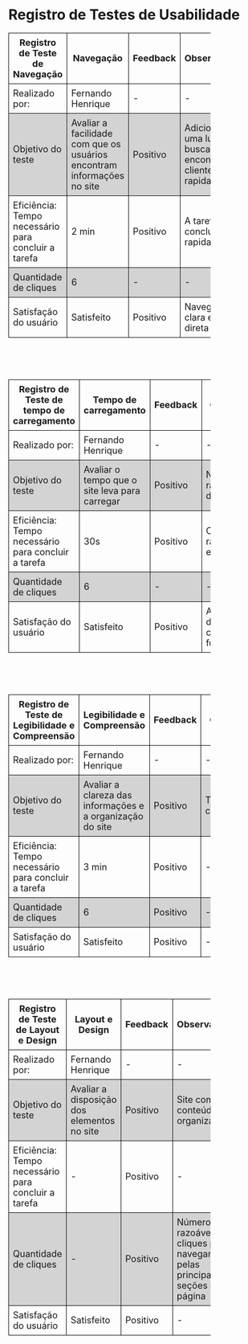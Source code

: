 # Registro de Testes de Usabilidade
<!DOCTYPE html>
<html lang="en">
<head>
  <meta charset="UTF-8">
  <meta name="viewport" content="width=device-width, initial-scale=1.0">
  <title>Document</title>
</head>
<body>
  <title>Tabela com linhas alternadas em preto e laranja</title>
  <style>
    table {
      border-collapse: collapse;
      width: 80%;
    }
    th, td {
      border: 1px solid #000;
      padding: 8px;
      font-size: large;
    }
    tr:nth-child(even) {
      background-color: #d3d3d3;
    }
    tr:nth-child(odd) {

    }
  </style>
</head>
<body>

<table>
  <thead>
    <tr>
      <th>Registro de Teste de Navegação</th>
      <th>Navegação</th>
      <th>Feedback</th>
      <th>Observação</th>
    </tr>
  </thead>
  <tbody>
    <tr>
      <td>Realizado por:</td>
      <td>Fernando 
       Henrique</td>
      <td>-</td>
      <td>-</td>
    </tr>
    <tr>
      <td>Objetivo do teste</td>
      <td>Avaliar a facilidade com que os usuários encontram informações no site</td>
      <td>Positivo</td>
      <td>Adicionar uma lupa de busca para encontrar clientes rapidamente</td>
    </tr>
    <tr>
      <td>Eficiência: Tempo necessário para concluir a tarefa</td>
      <td>2 min</td>
      <td>Positivo</td>
      <td>A tarefa foi concluída rapidamente</td>
    </tr>
  </tr>
  <tr>
  <td>Quantidade de cliques</td>
  <td>6</td>
  <td>-</td>
  <td>-</td>
  </tr>
  <tr>
    <td>Satisfação do usuário</td>
    <td>Satisfeito</td>
    <td>Positivo</td>
    <td>Navegação clara e direta</td>
  </tr>
  
  </tbody>
</table>
<br>
<br>
<br>
<table>
  <thead>
    <tr>
      <th>Registro de Teste de tempo de carregamento </th>
      <th>Tempo de carregamento</th>
      <th>Feedback</th>
      <th>Observação</th>
    </tr>
  </thead>
  <tbody>
    <tr>
      <td>Realizado por:</td>
      <td>Fernando Henrique</td>
      <td>-</td>
      <td>-</td>
    </tr>
    <tr>
      <td>Objetivo do teste</td>
      <td>Avaliar o tempo que o site leva para carregar </td>
      <td>Positivo</td>
      <td>Navegação rápida e direta</td>
    </tr>
    <tr>
      <td>Eficiência: Tempo necessário para concluir a tarefa</td>
      <td>30s</td>
      <td>Positivo</td>
      <td>Carregamento rápido e eficiente</td>
    </tr>
  </tr>
  <tr>
  <td>Quantidade de cliques</td>
  <td>6</td>
  <td>-</td>
  <td>-</td>
  </tr>
  <tr>
    <td>Satisfação do usuário</td>
    <td>Satisfeito</td>
    <td>Positivo</td>
    <td>A velocidade de carregamento foi satisfatória</td>
  </tr>
  
  </tbody>
</table>
<br>
<br>
<br>
<table>
  <thead>
    <tr>
      <th>Registro de Teste de Legibilidade e Compreensão </th>
      <th>Legibilidade e Compreensão</th>
      <th>Feedback</th>
      <th>Observação</th>
    </tr>
  </thead>
  <tbody>
    <tr>
      <td>Realizado por:</td>
      <td>Fernando Henrique</td>
      <td>-</td>
      <td>-</td>
    </tr>
    <tr>
      <td>Objetivo do teste</td>
      <td>Avaliar a clareza das informações e a organização do site</td>
      <td>Positivo</td>
      <td>Texto compreensível</td>
    </tr>
    <tr>
      <td>Eficiência: Tempo necessário para concluir a tarefa</td>
      <td>3 min</td>
      <td>Positivo</td>
      <td>-</td>
    </tr>

  </tr>
  <tr>
  <td>Quantidade de cliques</td>
  <td>6</td>
  <td>Positivo</td>
  <td>-</td>
  </tr>
  <tr>
    <td>Satisfação do usuário</td>
    <td>Satisfeito</td>
    <td>Positivo</td>
    <td>-</td>
  </tr>
 
  </tbody>
</table>
<br>
<br>
<br>
<table>
  <thead>
    <tr>
      <th>Registro de Teste de Layout e Design </th>
      <th>Layout e Design</th>
      <th>Feedback</th>
      <th>Observação</th>
    </tr>
  </thead>
  <tbody>
    <tr>
      <td>Realizado por:</td>
      <td>Fernando Henrique</td>
      <td>-</td>
      <td>-</td>
    </tr>
    <tr>
      <td>Objetivo do teste</td>
      <td>Avaliar a disposição dos elementos no site</td>
      <td>Positivo</td>
      <td>Site com conteúdo organizado</td>
    </tr>
    <tr>
      <td>Eficiência: Tempo necessário para concluir a tarefa</td>
      <td>-</td>
      <td>Positivo</td>
      <td>-</td>
    </tr>
  <tr>
  <td>Quantidade de cliques</td>
  <td>-</td>
  <td>Positivo</td>
  <td>Número razoável de cliques para navegar pelas principais seções da página</td>
  </tr>
  <tr>
    <td>Satisfação do usuário</td>
    <td>Satisfeito</td>
    <td>Positivo</td>
    <td>-</td>
  </tr>
  
  </tbody>
</table>
</body>
</html>
